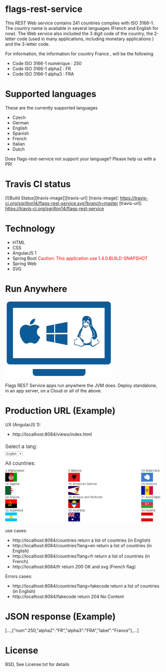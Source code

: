 # flags-rest-service

This REST Web service contains 241 countries complies with ISO 3166-1. The country name is available in several languages (French and English for now). The Web service also included the 3 digit code of the country, the 2-letter code (used in many applications, including monetary applications ) and the 3-letter code.

For information, the information for country France , will be the following
* Code ISO 3166-1 numérique : 250
* Code ISO 3166-1 alpha2 : FR
* Code ISO 3166-1 alpha3 : FRA

# Supported languages

These are the currently supported languages

* Czech
* German
* English
* Spanish
* French
* Italian
* Dutch
	
Does flags-rest-service not support your language? Please help us with a PR!

# Travis CI status

[![Build Status][travis-image]][travis-url]
[travis-image]: https://travis-ci.org/sgrillon14/flags-rest-service.svg?branch=master
[travis-url]: https://travis-ci.org/sgrillon14/flags-rest-service


# Technology

* HTML
* CSS
* AngularJS 1
* Spring Boot <font color="red">Caution: This application use 1.4.0.BUILD-SNAPSHOT</font>
* Spring Web
* SVG

# Run Anywhere
![RunAnywhere](/screenshots/plateforme.png)

Flags REST Service apps run anywhere the JVM does. Deploy standalone, in an app server, on a Cloud or all of the above.

# Production URL (Example)

UX (AngularJS 1):
* http://localhost:8084/views/index.html

![sampleAngularjs1](/screenshots/sampleAngularjs1.png)

use cases:
* http://localhost:8084/countries return a list of countries (in English) 
* http://localhost:8084/countries?lang=en return a list of countries (in English)
* http://localhost:8084/countries?lang=fr return a list of countries (in French)
* http://localhost:8084/fr return 200 OK and svg (French flag)

Errors cases:
* http://localhost:8084/countries?lang=fakecode return a list of countries (in English)
* http://localhost:8084/fakecode return 204 No Content

# JSON response (Example)

[...,{"num":250,"alpha2":"FR","alpha3":"FRA","label":"France"},...]

# License

BSD, See License.txt for details
